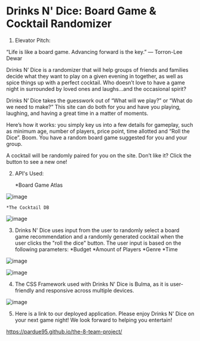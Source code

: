 # Drinks N' Dice: Board Game & Cocktail Randomizer

1. Elevator Pitch:
 

 “Life is like a board game. Advancing forward is the key.” 
― Torron-Lee Dewar

Drinks N’ Dice is a randomizer that will help groups of friends and families decide what they want to play on a given evening in together, as well as spice things up with a perfect cocktail. Who doesn’t love to have a game night in surrounded by loved ones and laughs...and the occasional spirit? 

Drinks N’ Dice takes the guesswork out of “What will we play?” or “What do we need to make?” This site can do both for you and have you playing, laughing, and having a great time in a matter of moments. 

Here’s how it works: you simply key us into a few details for gameplay, such as minimum age, number of players, price point, time allotted and “Roll the Dice”. Boom. You have a random board game suggested for you and your group.

A cocktail will be randomly paired for you on the site. Don’t like it? Click the button to see a new one!

2. API's Used:

    *Board Game Atlas
    
![image](https://user-images.githubusercontent.com/88806010/140671828-3695469f-0a65-467d-a7c2-9b2a850356de.png)

    *The Cocktail DB
    
![image](https://user-images.githubusercontent.com/88806010/140671914-ea465662-fb27-472a-82e6-2d3ea784e127.png)

3. Drinks N' Dice uses input from the user to randomly select a board game recommendation and a randomly generated cocktail when the user clicks the "roll the dice" button. The user input is based on the following parameters:
    *Budget
    *Amount of Players
    *Genre
    *Time 

![image](https://user-images.githubusercontent.com/88806010/140672627-ec0d4040-388e-4892-b02b-7891153c6c26.png)

![image](https://user-images.githubusercontent.com/88806010/140672662-4427d0fe-98bb-42ff-81ac-e22144f23702.png)


4. The CSS Framework used with Drinks N' Dice is Bulma, as it is user-friendly and responsive across multiple devices.

![image](https://user-images.githubusercontent.com/88806010/140672865-ed566c52-8539-4102-a349-9f1324c55128.png)

5. Here is a link to our deployed application. Please enjoy Drinks N' Dice on your next game night! We look forward to helping you entertain!

https://pardue95.github.io/the-8-team-project/

